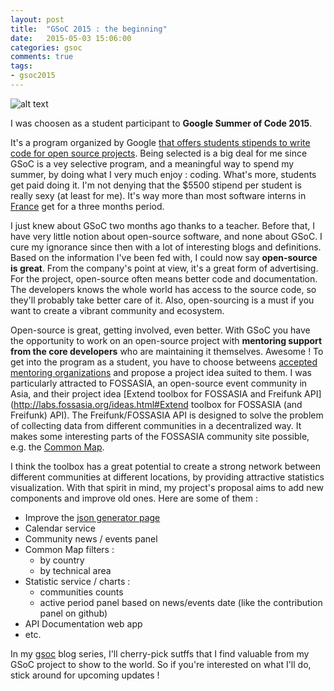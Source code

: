 ```yaml
---
layout: post
title:  "GSoC 2015 : the beginning"
date:   2015-05-03 15:06:00
categories: gsoc
comments: true
tags:
- gsoc2015
---
```


![alt text](http://1-ps.googleusercontent.com/xk/lUi00NOiZZtaYcm5-HDw_Ypz0k/s.google-melange.appspot.com/www.google-melange.com/soc/content/2-1-20150429/images/gsoc/logo/banner-gsoc2015.png.pagespeed.ce.1-XG35qq3RQ2RCHp3uFT.png "Fly Google fly")

I was choosen as a student participant to **Google Summer of Code 2015**.

It's a program organized by Google [that offers students stipends to write code for open source projects](https://www.google-melange.com/gsoc/homepage/google/gsoc2015). Being selected is a big deal for me since GSoC is a vey selective program, and a meaningful way to spend my summer, by doing what I very much enjoy : coding. What's more, students get paid doing it. I'm not denying that the $5500 stipend per student is really sexy (at least for me). It's way more than most software interns in [France](http://www.glassdoor.com/Salaries/france-salary-SRCH_IL.0,6_IN86.htm) get for a three months period.

I just knew about GSoC two months ago thanks to a teacher. Before that, I have very little notion about open-source software, and none about GSoC. I cure my ignorance since then with a lot of interesting blogs and definitions. Based on the information I've been fed with, I could now say **open-source is great**. From the company's point at view, it's a great form of advertising. For the project, open-source often means better code and documentation. The developers knows the whole world has access to the source code, so they'll probably take better care of it. Also, open-sourcing is a must if you want to create a vibrant community and ecosystem.

Open-source is great, getting involved, even better. With GSoC you have the opportunity to work on an open-source project with **mentoring support from the core developers** who are maintaining it themselves. Awesome ! To get into the program as a student, you have to choose betweens [accepted mentoring organizations](http://www.google-melange.com/gsoc/org/list/public/google/gsoc2015) and propose a project idea suited to them. I was particularly attracted to FOSSASIA, an open-source event community in Asia, and their project idea [Extend toolbox for FOSSASIA and Freifunk API](http://labs.fossasia.org/ideas.html#Extend toolbox for FOSSASIA (and Freifunk) API). The Freifunk/FOSSASIA API is designed to solve the problem of collecting data from different communities in a decentralized way. It makes some interesting parts  of the FOSSASIA community site possible, e.g. the [Common Map](http://fossasia.github.io/#map).

I think the toolbox has a great potential to create a strong network between different communities at different locations, by providing attractive statistics visualization. With that spirit in mind, my project's proposal aims to add new components and improve old ones. Here are some of them : 

+ Improve the [json generator page](http://api.fossasia.net/generator/index.html)
+ Calendar service
+ Community news / events panel 
+ Common Map filters : 
	+ by country
	+ by technical area
+ Statistic service / charts : 
	+ communities counts
	+ active period panel based on news/events date (like the contribution panel on github) 
+ API Documentation web app
+ etc.


In my [gsoc](/categories/#gsoc) blog series, I'll cherry-pick sutffs that I find valuable from my GSoC project to show to the world. So if you're interested on what I'll do, stick around for upcoming updates !
